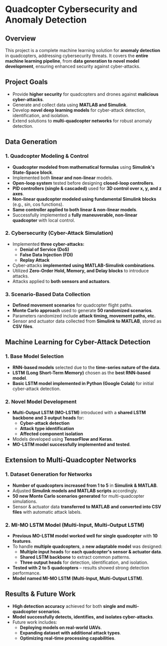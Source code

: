 # Quadcopter Cybersecurity and Anomaly Detection

## Overview
This project is a complete machine learning solution for **anomaly detection** in quadcopters, addressing cybersecurity threats. It covers the **entire machine learning pipeline**, from **data generation to novel model development**, ensuring enhanced security against cyber-attacks.

## Project Goals
- Provide **higher security** for quadcopters and drones against **malicious cyber-attacks**.
- Generate and collect data using **MATLAB and Simulink**.
- Develop **novel deep learning models** for cyber-attack detection, identification, and isolation.
- Extend solutions to **multi-quadcopter networks** for robust anomaly detection.

## Data Generation
### 1. Quadcopter Modeling & Control
- **Quadcopter modeled from mathematical formulas** using **Simulink's State-Space block**.
- Implemented both **linear and non-linear** models.
- **Open-loop system** tested before designing **closed-loop controllers**.
- **PID controllers (single & cascaded)** used for **3D control over x, y, and z axes**.
- **Non-linear quadcopter modeled using fundamental Simulink blocks** (e.g., sin, cos functions).
- **Same controller applied to both linear & non-linear models**.
- Successfully implemented a **fully maneuverable, non-linear quadcopter** with local control.

### 2. Cybersecurity (Cyber-Attack Simulation)
- Implemented **three cyber-attacks:**
  - **Denial of Service (DoS)**
  - **False Data Injection (FDI)**
  - **Replay Attack**
- Cyber-attacks **implemented using MATLAB-Simulink combinations**.
- Utilized **Zero-Order Hold, Memory, and Delay blocks** to introduce attacks.
- Attacks applied to **both sensors and actuators**.

### 3. Scenario-Based Data Collection
- **Defined movement scenarios** for quadcopter flight paths.
- **Monte Carlo approach** used to generate **50 randomized scenarios**.
- Parameters randomized include **attack timing, movement paths, etc.**
- Sensor and actuator data collected from **Simulink to MATLAB**, stored as **CSV files**.

## Machine Learning for Cyber-Attack Detection
### 1. Base Model Selection
- **RNN-based models** selected due to the **time-series nature of the data**.
- **LSTM (Long Short-Term Memory)** chosen as the **best RNN-based model**.
- **Basic LSTM model implemented in Python (Google Colab)** for initial cyber-attack detection.

### 2. Novel Model Development
- **Multi-Output LSTM (MO-LSTM)** introduced with a **shared LSTM backbone and 3 output heads** for:
  - **Cyber-attack detection**
  - **Attack type identification**
  - **Affected component isolation**
- Models developed using **TensorFlow and Keras**.
- **MO-LSTM model successfully implemented and tested**.

## Extension to Multi-Quadcopter Networks
### 1. Dataset Generation for Networks
- **Number of quadcopters increased from 1 to 5** in **Simulink & MATLAB**.
- Adjusted **Simulink models and MATLAB scripts** accordingly.
- **50 new Monte Carlo scenarios generated** for multi-quadcopter simulations.
- Sensor & actuator data **transferred to MATLAB and converted into CSV files** with automatic attack labels.

### 2. MI-MO LSTM Model (Multi-Input, Multi-Output LSTM)
- **Previous MO-LSTM model worked well for single quadcopter** with **10 features**.
- To handle **multiple quadcopters**, a **new adaptable model** was designed:
  - **Multiple input heads** for **each quadcopter's sensor & actuator data**.
  - **Shared LSTM backbone** to extract common patterns.
  - **Three output heads** for detection, identification, and isolation.
- **Tested with 2 to 5 quadcopters** – results showed strong detection performance.
- **Model named MI-MO LSTM (Multi-Input, Multi-Output LSTM)**.

## Results & Future Work
- **High detection accuracy** achieved for both **single and multi-quadcopter scenarios**.
- **Model successfully detects, identifies, and isolates cyber-attacks**.
- Future work includes:
  - **Deploying models on real-world UAVs**.
  - **Expanding dataset with additional attack types**.
  - **Optimizing real-time processing capabilities**.
